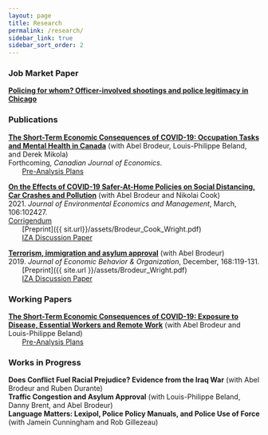 ```yaml
---
layout: page
title: Research
permalink: /research/
sidebar_link: true
sidebar_sort_order: 2
---
```

### Job Market Paper  
[**Policing for whom? Officer-involved shootings and police legitimacy in Chicago**]({{site.url}}/assets/wright_jmp.pdf)


### Publications
[**The Short-Term Economic Consequences of COVID-19: Occupation Tasks and Mental Health in Canada**](http://ftp.iza.org/dp13254.pdf) (with Abel Brodeur, Louis-Philippe Beland, and Derek Mikola)  
Forthcoming, *Canadian Journal of Economics*.  
&nbsp;&nbsp;&nbsp;&nbsp;&nbsp;&nbsp; [Pre-Analysis Plans](https://osf.io/7gujs/)  

[**On the Effects of COVID-19 Safer-At-Home Policies on Social Distancing, Car Crashes and Pollution**](https://www.sciencedirect.com/science/article/pii/S0095069621000103) (with Abel Brodeur and Nikolai Cook)  
2021\. *Journal of Environmental Economics and Management*, March, 106:102427.  
[Corrigendum]({{site.url}}/assets/JEEM_Corrigendum.pdf)  
&nbsp;&nbsp;&nbsp;&nbsp;&nbsp;&nbsp; [Preprint]({{ sit.url}}/assets/Brodeur_Cook_Wright.pdf)  
&nbsp;&nbsp;&nbsp;&nbsp;&nbsp;&nbsp; [IZA Discussion Paper](http://ftp.iza.org/dp13255.pdf)  

[**Terrorism, immigration and asylum approval**](https://www.sciencedirect.com/science/article/pii/S0167268119303099) (with Abel Brodeur)  
2019\. *Journal of Economic Behavior & Organization*, December, 168:119-131.  
&nbsp;&nbsp;&nbsp;&nbsp;&nbsp;&nbsp; [Preprint]({{ site.url }}/assets/Brodeur_Wright.pdf)  
&nbsp;&nbsp;&nbsp;&nbsp;&nbsp;&nbsp; [IZA Discussion Paper](http://ftp.iza.org/dp12635.pdf)  

### Working Papers
[**The Short-Term Economic Consequences of COVID-19: Exposure to Disease, Essential Workers and Remote Work**](http://ftp.iza.org/dp13159.pdf) (with Abel Brodeur and Louis-Philippe Beland)  
&nbsp;&nbsp;&nbsp;&nbsp;&nbsp;&nbsp; [Pre-Analysis Plans](https://osf.io/c28t5/)  

### Works in Progress
**Does Conflict Fuel Racial Prejudice? Evidence from the Iraq War** (with Abel Brodeur and Ruben Durante)  
**Traffic Congestion and Asylum Approval** (with Louis-Philippe Beland, Danny Brent, and Abel Brodeur)  
**Language Matters: Lexipol, Police Policy Manuals, and Police Use of Force** (with Jamein Cunningham and Rob Gillezeau)  

